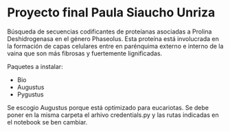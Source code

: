 # Proyecto final Paula Siaucho Unriza
Búsqueda de secuencias codificantes de proteíanas asociadas a Prolina Deshidrogenasa en el género Phaseolus. 
Esta proteína está involucrada en la formación de capas celulares entre en parénquima externo e interno de la vaina que son más fibrosas y fuertemente lignificadas.

Paquetes a instalar:
- Bio 
- Augustus
- Pygustus

Se escogio Augustus porque está optimizado para eucariotas. 
Se debe poner en la misma carpeta el arhivo credentials.py y las rutas indicadas en el notebook se ben cambiar. 





